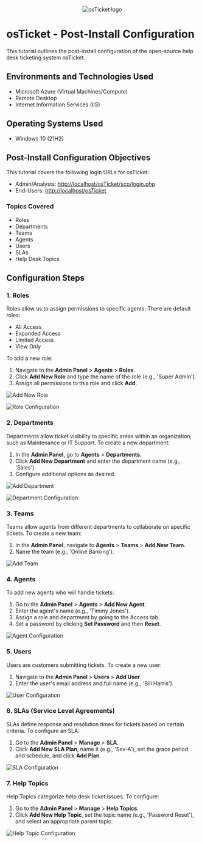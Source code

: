 <p align="center">
    <img src="https://i.imgur.com/Clzj7Xs.png" alt="osTicket logo"/>
</p>

# osTicket - Post-Install Configuration
This tutorial outlines the post-install configuration of the open-source help desk ticketing system osTicket.

## Environments and Technologies Used
- Microsoft Azure (Virtual Machines/Compute)
- Remote Desktop
- Internet Information Services (IIS)

## Operating Systems Used 
- Windows 10 (21H2)

## Post-Install Configuration Objectives
This tutorial covers the following login URLs for osTicket:
- Admin/Analysts: [http://localhost/osTicket/scp/login.php](http://localhost/osTicket/scp/login.php)
- End-Users: [http://localhost/osTicket](http://localhost/osTicket)

### Topics Covered
- Roles
- Departments
- Teams
- Agents
- Users
- SLAs
- Help Desk Topics

## Configuration Steps

### 1. Roles
Roles allow us to assign permissions to specific agents. There are default roles: 
- All Access
- Expanded Access
- Limited Access
- View Only

To add a new role:
1. Navigate to the **Admin Panel** > **Agents** > **Roles**.
2. Click **Add New Role** and type the name of the role (e.g., 'Super Admin').
3. Assign all permissions to this role and click **Add**.

![Add New Role](https://imgur.com/k9AP5jn.png)

![Role Configuration](https://imgur.com/02r7lNV.png)

### 2. Departments
Departments allow ticket visibility to specific areas within an organization, such as Maintenance or IT Support. To create a new department:
1. In the **Admin Panel**, go to **Agents** > **Departments**.
2. Click **Add New Department** and enter the department name (e.g., 'Sales').
3. Configure additional options as desired.

![Add Department](https://imgur.com/BL1h6Xx.png)

![Department Configuration](https://imgur.com/ziWcbpX.png)

### 3. Teams
Teams allow agents from different departments to collaborate on specific tickets. To create a new team:
1. In the **Admin Panel**, navigate to **Agents** > **Teams** > **Add New Team**.
2. Name the team (e.g., 'Online Banking').

![Add Team](https://imgur.com/BVKTBl8.png)

### 4. Agents
To add new agents who will handle tickets:
1. Go to the **Admin Panel** > **Agents** > **Add New Agent**.
2. Enter the agent's name (e.g., 'Timmy Jones').
3. Assign a role and department by going to the Access tab.
4. Set a password by clicking **Set Password** and then **Reset**.

![Agent Configuration](https://imgur.com/zCuGT7y.png)

### 5. Users
Users are customers submitting tickets. To create a new user:
1. Navigate to the **Admin Panel** > **Users** > **Add User**.
2. Enter the user's email address and full name (e.g., 'Bill Harris').

![User Configuration](https://imgur.com/Z3VB7Wz.png)

### 6. SLAs (Service Level Agreements)
SLAs define response and resolution times for tickets based on certain criteria. To configure an SLA:
1. Go to the **Admin Panel** > **Manage** > **SLA**.
2. Click **Add New SLA Plan**, name it (e.g., 'Sev-A'), set the grace period and schedule, and click **Add Plan**.

![SLA Configuration](https://imgur.com/3FijwEA.png)

### 7. Help Topics
Help Topics categorize help desk ticket issues. To configure:
1. Go to the **Admin Panel** > **Manage** > **Help Topics**.
2. Click **Add New Help Topic**, set the topic name (e.g., 'Password Reset'), and select an appropriate parent topic.

![Help Topic Configuration](https://imgur.com/rMWdaiw.png)

